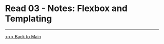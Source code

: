 # Read 03 - Notes: Flexbox and Templating


***
[<<< Back to Main](https://sangmlee76.github.io/reading-notes/)